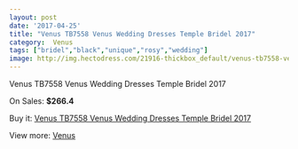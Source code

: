 ```yaml
---
layout: post
date: '2017-04-25'
title: "Venus TB7558 Venus Wedding Dresses Temple Bridel 2017"
category:  Venus
tags: ["bridel","black","unique","rosy","wedding"]
image: http://img.hectodress.com/21916-thickbox_default/venus-tb7558-venus-wedding-dresses-temple-bridel-2012.jpg
---
```

Venus TB7558 Venus Wedding Dresses Temple Bridel 2017

On Sales: **$266.4**
<a href="https://www.hectodress.com/-venus/10153-venus-tb7558-venus-wedding-dresses-temple-bridel-2012.html"><amp-img layout="responsive" width="600" height="600" src="//img.hectodress.com/21916-thickbox_default/venus-tb7558-venus-wedding-dresses-temple-bridel-2012.jpg" alt="Venus TB7558 Venus Wedding Dresses Temple Bridel 2017 0" /></a>
<a href="https://www.hectodress.com/-venus/10153-venus-tb7558-venus-wedding-dresses-temple-bridel-2012.html"><amp-img layout="responsive" width="600" height="600" src="//img.hectodress.com/21917-thickbox_default/venus-tb7558-venus-wedding-dresses-temple-bridel-2012.jpg" alt="Venus TB7558 Venus Wedding Dresses Temple Bridel 2017 1" /></a>

Buy it: [Venus TB7558 Venus Wedding Dresses Temple Bridel 2017](https://www.hectodress.com/-venus/10153-venus-tb7558-venus-wedding-dresses-temple-bridel-2012.html "Venus TB7558 Venus Wedding Dresses Temple Bridel 2017")

View more: [ Venus](https://www.hectodress.com/167--venus " Venus")